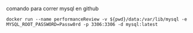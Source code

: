 comando para correr mysql en github

    docker run --name performanceReview -v ${pwd}/data:/var/lib/mysql -e MYSQL_ROOT_PASSWORD=Passw0rd -p 3306:3306 -d mysql:latest